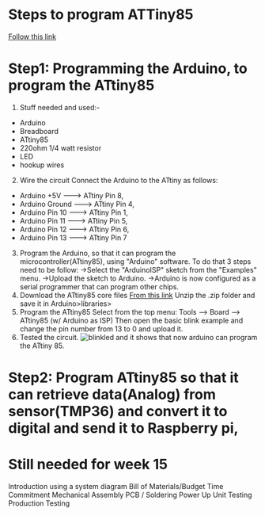 # Steps to program ATTiny85

[Follow this link](https://quadmeup.com/attiny85-light-sensor-i2c-slave-device/)

# Step1: Programming the Arduino, to program the ATtiny85
1. Stuff needed and used:-
- Arduino
- Breadboard
- ATtiny85 
- 220ohm 1/4 watt resistor
- LED
- hookup wires
2. Wire the circuit 
Connect the Arduino to the ATtiny as follows:
- Arduino +5V      --->  ATtiny Pin 8,
- Arduino Ground   --->  ATtiny Pin 4,
- Arduino Pin 10   --->  ATtiny Pin 1,
- Arduino Pin 11   --->  ATtiny Pin 5,
- Arduino Pin 12   --->  ATtiny Pin 6,
- Arduino Pin 13   --->  ATtiny Pin 7
3. Program the Arduino, so that it can program the microcontroller(ATtiny85), using "Arduino" software. To do that 3 steps need to be follow: 
->Select the "ArduinoISP" sketch from the "Examples" menu.
->Upload the sketch to Arduino.
->Arduino is now configured as a serial programmer that can program other chips.
4. Download the ATtiny85 core files
[From this link](http://highlowtech.org/?p=1229)
Unzip the .zip folder and save it in Arduino>libraries>
5. Program the ATtiny85
Select from the top menu:
Tools --> Board --> ATtiny85 (w/ Arduino as ISP)
Then open the basic blink example and change the pin number from 13 to 0 and upload it.
6. Tested the circuit.
![blinkled](https://user-images.githubusercontent.com/43186746/48095922-f3dd6a00-e1e3-11e8-8093-7cb11453cb22.jpeg)
and it shows that now arduino can program the ATtiny 85.

# Step2: Program ATtiny85 so that it can retrieve data(Analog) from sensor(TMP36) and convert it to digital and send it to Raspberry pi, 

# Still needed for week 15
Introduction using a system diagram
Bill of Materials/Budget
Time Commitment
Mechanical Assembly
PCB / Soldering
Power Up
Unit Testing
Production Testing
